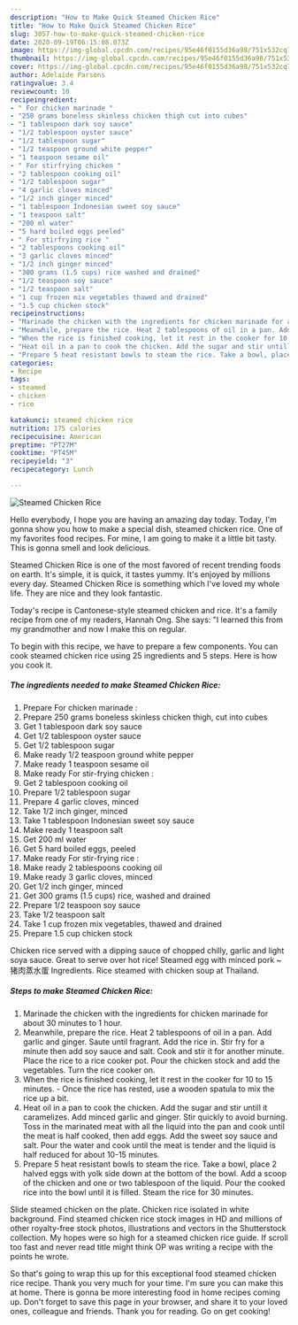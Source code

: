 ```yaml
---
description: "How to Make Quick Steamed Chicken Rice"
title: "How to Make Quick Steamed Chicken Rice"
slug: 3057-how-to-make-quick-steamed-chicken-rice
date: 2020-09-19T06:15:08.073Z
image: https://img-global.cpcdn.com/recipes/95e46f0155d36a98/751x532cq70/steamed-chicken-rice-recipe-main-photo.jpg
thumbnail: https://img-global.cpcdn.com/recipes/95e46f0155d36a98/751x532cq70/steamed-chicken-rice-recipe-main-photo.jpg
cover: https://img-global.cpcdn.com/recipes/95e46f0155d36a98/751x532cq70/steamed-chicken-rice-recipe-main-photo.jpg
author: Adelaide Parsons
ratingvalue: 3.4
reviewcount: 10
recipeingredient:
- " For chicken marinade "
- "250 grams boneless skinless chicken thigh cut into cubes"
- "1 tablespoon dark soy sauce"
- "1/2 tablespoon oyster sauce"
- "1/2 tablespoon sugar"
- "1/2 teaspoon ground white pepper"
- "1 teaspoon sesame oil"
- " For stirfrying chicken "
- "2 tablespoon cooking oil"
- "1/2 tablespoon sugar"
- "4 garlic cloves minced"
- "1/2 inch ginger minced"
- "1 tablespoon Indonesian sweet soy sauce"
- "1 teaspoon salt"
- "200 ml water"
- "5 hard boiled eggs peeled"
- " For stirfrying rice "
- "2 tablespoons cooking oil"
- "3 garlic cloves minced"
- "1/2 inch ginger minced"
- "300 grams (1.5 cups) rice washed and drained"
- "1/2 teaspoon soy sauce"
- "1/2 teaspoon salt"
- "1 cup frozen mix vegetables thawed and drained"
- "1.5 cup chicken stock"
recipeinstructions:
- "Marinade the chicken with the ingredients for chicken marinade for about 30 minutes to 1 hour."
- "Meanwhile, prepare the rice. Heat 2 tablespoons of oil in a pan. Add garlic and ginger. Saute until fragrant. Add the rice in. Stir fry for a minute then add soy sauce and salt. Cook and stir it for another minute. Place the rice to a rice cooker pot. Pour the chicken stock and add the vegetables. Turn the rice cooker on."
- "When the rice is finished cooking, let it rest in the cooker for 10 to 15 minutes. Once the rice has rested, use a wooden spatula to mix the rice up a bit."
- "Heat oil in a pan to cook the chicken. Add the sugar and stir untill it caramelizes. Add minced garlic and ginger. Stir quickly to avoid burning. Toss in the marinated meat with all the liquid into the pan and cook until the meat is half cooked, then add eggs. Add the sweet soy sauce and salt. Pour the water and cook until the meat is tender and the liquid is half reduced for about 10-15 minutes."
- "Prepare 5 heat resistant bowls to steam the rice. Take a bowl, place 2 halved eggs with yolk side down at the bottom of the bowl. Add a scoop of the chicken and one or two tablespoon of the liquid. Pour the cooked rice into the bowl until it is filled. Steam the rice for 30 minutes."
categories:
- Recipe
tags:
- steamed
- chicken
- rice

katakunci: steamed chicken rice 
nutrition: 175 calories
recipecuisine: American
preptime: "PT27M"
cooktime: "PT45M"
recipeyield: "3"
recipecategory: Lunch

---
```



![Steamed Chicken Rice](https://img-global.cpcdn.com/recipes/95e46f0155d36a98/751x532cq70/steamed-chicken-rice-recipe-main-photo.jpg)

Hello everybody, I hope you are having an amazing day today. Today, I'm gonna show you how to make a special dish, steamed chicken rice. One of my favorites food recipes. For mine, I am going to make it a little bit tasty. This is gonna smell and look delicious.

Steamed Chicken Rice is one of the most favored of recent trending foods on earth. It's simple, it is quick, it tastes yummy. It's enjoyed by millions every day. Steamed Chicken Rice is something which I've loved my whole life. They are nice and they look fantastic.

Today&#39;s recipe is Cantonese-style steamed chicken and rice. It&#39;s a family recipe from one of my readers, Hannah Ong. She says: &#34;I learned this from my grandmother and now I make this on regular.


To begin with this recipe, we have to prepare a few components. You can cook steamed chicken rice using 25 ingredients and 5 steps. Here is how you cook it.

<!--inarticleads1-->

##### The ingredients needed to make Steamed Chicken Rice:

1. Prepare  For chicken marinade :
1. Prepare 250 grams boneless skinless chicken thigh, cut into cubes
1. Get 1 tablespoon dark soy sauce
1. Get 1/2 tablespoon oyster sauce
1. Get 1/2 tablespoon sugar
1. Make ready 1/2 teaspoon ground white pepper
1. Make ready 1 teaspoon sesame oil
1. Make ready  For stir-frying chicken :
1. Get 2 tablespoon cooking oil
1. Prepare 1/2 tablespoon sugar
1. Prepare 4 garlic cloves, minced
1. Take 1/2 inch ginger, minced
1. Take 1 tablespoon Indonesian sweet soy sauce
1. Make ready 1 teaspoon salt
1. Get 200 ml water
1. Get 5 hard boiled eggs, peeled
1. Make ready  For stir-frying rice :
1. Make ready 2 tablespoons cooking oil
1. Make ready 3 garlic cloves, minced
1. Get 1/2 inch ginger, minced
1. Get 300 grams (1.5 cups) rice, washed and drained
1. Prepare 1/2 teaspoon soy sauce
1. Take 1/2 teaspoon salt
1. Take 1 cup frozen mix vegetables, thawed and drained
1. Prepare 1.5 cup chicken stock


Chicken rice served with a dipping sauce of chopped chilly, garlic and light soya sauce. Great to serve over hot rice! Steamed egg with minced pork ~ 猪肉蒸水蛋 Ingredients. Rice steamed with chicken soup at Thailand. 

<!--inarticleads2-->

##### Steps to make Steamed Chicken Rice:

1. Marinade the chicken with the ingredients for chicken marinade for about 30 minutes to 1 hour.
1. Meanwhile, prepare the rice. Heat 2 tablespoons of oil in a pan. Add garlic and ginger. Saute until fragrant. Add the rice in. Stir fry for a minute then add soy sauce and salt. Cook and stir it for another minute. Place the rice to a rice cooker pot. Pour the chicken stock and add the vegetables. Turn the rice cooker on.
1. When the rice is finished cooking, let it rest in the cooker for 10 to 15 minutes. - Once the rice has rested, use a wooden spatula to mix the rice up a bit.
1. Heat oil in a pan to cook the chicken. Add the sugar and stir untill it caramelizes. Add minced garlic and ginger. Stir quickly to avoid burning. Toss in the marinated meat with all the liquid into the pan and cook until the meat is half cooked, then add eggs. Add the sweet soy sauce and salt. Pour the water and cook until the meat is tender and the liquid is half reduced for about 10-15 minutes.
1. Prepare 5 heat resistant bowls to steam the rice. Take a bowl, place 2 halved eggs with yolk side down at the bottom of the bowl. Add a scoop of the chicken and one or two tablespoon of the liquid. Pour the cooked rice into the bowl until it is filled. Steam the rice for 30 minutes.


Slide steamed chicken on the plate. Chicken rice isolated in white background. Find steamed chicken rice stock images in HD and millions of other royalty-free stock photos, illustrations and vectors in the Shutterstock collection. My hopes were so high for a steamed chicken rice guide. If scroll too fast and never read title might think OP was writing a recipe with the points he wrote. 

So that's going to wrap this up for this exceptional food steamed chicken rice recipe. Thank you very much for your time. I'm sure you can make this at home. There is gonna be more interesting food in home recipes coming up. Don't forget to save this page in your browser, and share it to your loved ones, colleague and friends. Thank you for reading. Go on get cooking!
